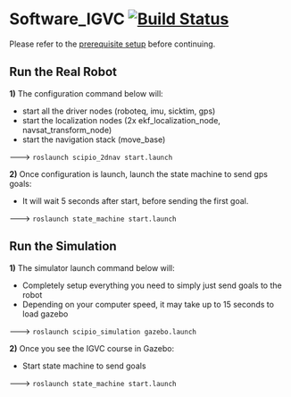 Software_IGVC [![Build Status](http://jenkins.chicagoedt.org/job/Software_IGVC_Upstream/badge/icon)](http://jenkins.chicagoedt.org/job/Software_IGVC_Upstream/)
=============

Please refer to the [prerequisite setup](https://github.com/chicagoedt/Software_IGVC/wiki#prerequisites-for-testing) before continuing.  

Run the Real Robot
------------
**1)** The configuration command below will:
  - start all the driver nodes (roboteq, imu, sicktim, gps)
  - start the localization nodes (2x ekf_localization_node, navsat_transform_node)
  - start the navigation stack (move_base)


---> `roslaunch scipio_2dnav start.launch`


**2)** Once configuration is launch, launch the state machine to send gps goals:
  - It will wait 5 seconds after start, before sending the first goal.

---> `roslaunch state_machine start.launch`



Run the Simulation
------------
**1)** The simulator launch command below will:
  - Completely setup everything you need to simply just send goals to the robot
  - Depending on your computer speed, it may take up to 15 seconds to load gazebo

---> `roslaunch scipio_simulation gazebo.launch`

**2)** Once you see the IGVC course in Gazebo:
  - Start state machine to send goals

---> `roslaunch state_machine start.launch`
